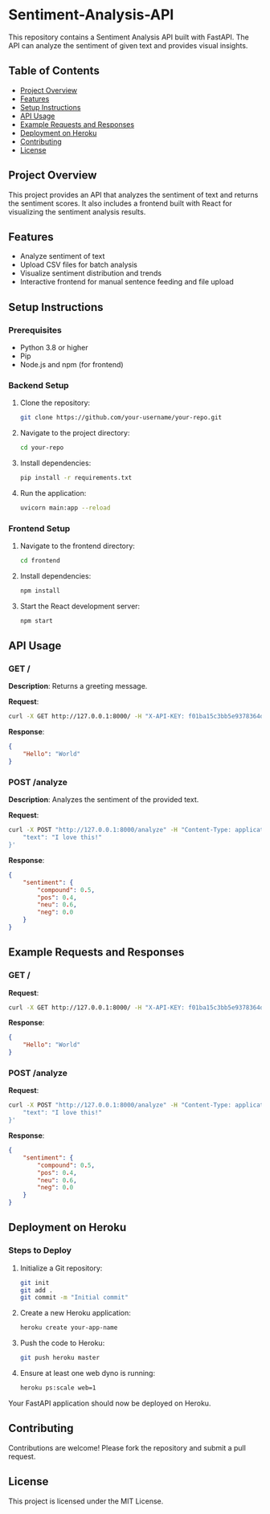 # Sentiment-Analysis-API

This repository contains a Sentiment Analysis API built with FastAPI. The API can analyze the sentiment of given text and provides visual insights.

## Table of Contents

- [Project Overview](#project-overview)
- [Features](#features)
- [Setup Instructions](#setup-instructions)
- [API Usage](#api-usage)
- [Example Requests and Responses](#example-requests-and-responses)
- [Deployment on Heroku](#deployment-on-heroku)
- [Contributing](#contributing)
- [License](#license)

## Project Overview

This project provides an API that analyzes the sentiment of text and returns the sentiment scores. It also includes a frontend built with React for visualizing the sentiment analysis results.

## Features

- Analyze sentiment of text
- Upload CSV files for batch analysis
- Visualize sentiment distribution and trends
- Interactive frontend for manual sentence feeding and file upload

## Setup Instructions

### Prerequisites

- Python 3.8 or higher
- Pip
- Node.js and npm (for frontend)

### Backend Setup

1. Clone the repository:
    ```bash
    git clone https://github.com/your-username/your-repo.git
    ```

2. Navigate to the project directory:
    ```bash
    cd your-repo
    ```

3. Install dependencies:
    ```bash
    pip install -r requirements.txt
    ```

4. Run the application:
    ```bash
    uvicorn main:app --reload
    ```

### Frontend Setup

1. Navigate to the frontend directory:
    ```bash
    cd frontend
    ```

2. Install dependencies:
    ```bash
    npm install
    ```

3. Start the React development server:
    ```bash
    npm start
    ```

## API Usage

### GET /

**Description**: Returns a greeting message.

**Request**: 
```bash
curl -X GET http://127.0.0.1:8000/ -H "X-API-KEY: f01ba15c3bb5e9378364d66a5e3d170d"  # Replace with your actual API key
```

**Response**:
```json
{
    "Hello": "World"
}
```

### POST /analyze

**Description**: Analyzes the sentiment of the provided text.

**Request**: 
```bash
curl -X POST "http://127.0.0.1:8000/analyze" -H "Content-Type: application/json" -H "X-API-KEY: f01ba15c3bb5e9378364d66a5e3d170d" -d '{
    "text": "I love this!"
}'
```

**Response**:
```json
{
    "sentiment": {
        "compound": 0.5,
        "pos": 0.4,
        "neu": 0.6,
        "neg": 0.0
    }
}
```

## Example Requests and Responses

### GET /

**Request**:
```bash
curl -X GET http://127.0.0.1:8000/ -H "X-API-KEY: f01ba15c3bb5e9378364d66a5e3d170d"
```

**Response**:
```json
{
    "Hello": "World"
}
```

### POST /analyze

**Request**:
```bash
curl -X POST "http://127.0.0.1:8000/analyze" -H "Content-Type: application/json" -H "X-API-KEY: f01ba15c3bb5e9378364d66a5e3d170d" -d '{
    "text": "I love this!"
}'
```

**Response**:
```json
{
    "sentiment": {
        "compound": 0.5,
        "pos": 0.4,
        "neu": 0.6,
        "neg": 0.0
    }
}
```

## Deployment on Heroku

### Steps to Deploy

1. Initialize a Git repository:
    ```bash
    git init
    git add .
    git commit -m "Initial commit"
    ```

2. Create a new Heroku application:
    ```bash
    heroku create your-app-name
    ```

3. Push the code to Heroku:
    ```bash
    git push heroku master
    ```

4. Ensure at least one web dyno is running:
    ```bash
    heroku ps:scale web=1
    ```

Your FastAPI application should now be deployed on Heroku.

## Contributing

Contributions are welcome! Please fork the repository and submit a pull request.

## License

This project is licensed under the MIT License.
```

